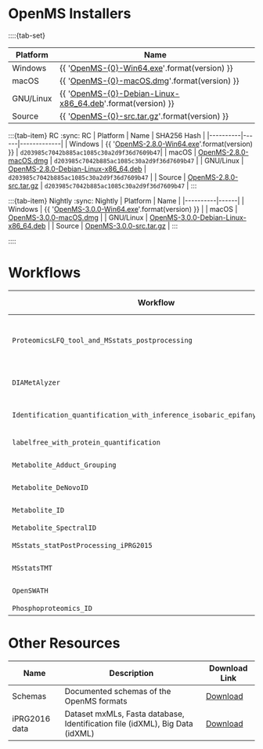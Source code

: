 # OpenMS Installers
::::{tab-set}


| Platform | Name |
|----------|------|
| Windows   | {{ '[OpenMS-{0}-Win64.exe](https://abibuilder.cs.uni-tuebingen.de/archive/openms/OpenMSInstaller/release/{0}/OpenMS-{0}-Win64.exe)'.format(version) }} |
| macOS | {{ '[OpenMS-{0}-macOS.dmg](https://abibuilder.cs.uni-tuebingen.de/archive/openms/OpenMSInstaller/release/{0}/OpenMS-{0}-macOS.dmg)'.format(version) }} |
| GNU/Linux | {{ '[OpenMS-{0}-Debian-Linux-x86_64.deb](https://abibuilder.cs.uni-tuebingen.de/archive/openms/OpenMSInstaller/release/{0}/OpenMS-{0}-Debian-Linux-x86_64.deb)'.format(version) }} | `d203985c7042b885ac1085c30a2d9f36d7609b47` |
| Source | {{ '[OpenMS-{0}-src.tar.gz](https://abibuilder.cs.uni-tuebingen.de/archive/openms/OpenMSInstaller/release/{0}/OpenMS-{0}-src.tar.gz)'.format(version) }} |

:::{tab-item} RC
:sync: RC
| Platform | Name | SHA256 Hash |
|----------|------|-------------|
| Windows   | {{ '[OpenMS-2.8.0-Win64.exe](https://abibuilder.cs.uni-tuebingen.de/archive/openms/OpenMSInstaller/RC/{0}/OpenMS-{0}-Win64.exe)'.format(version) }} | `d203985c7042b885ac1085c30a2d9f36d7609b47`|
| macOS | [OpenMS-2.8.0-macOS.dmg](https://abibuilder.cs.uni-tuebingen.de/archive/openms/OpenMSInstaller/RC/2.8.0/OpenMS-2.8.0-macOS.dmg) | `d203985c7042b885ac1085c30a2d9f36d7609b47` |
| GNU/Linux | [OpenMS-2.8.0-Debian-Linux-x86_64.deb](https://abibuilder.cs.uni-tuebingen.de/archive/openms/OpenMSInstaller/RC/2.8.0/OpenMS-2.8.0-Debian-Linux-x86_64.deb) | `d203985c7042b885ac1085c30a2d9f36d7609b47` |
| Source | [OpenMS-2.8.0-src.tar.gz](https://abibuilder.cs.uni-tuebingen.de/archive/openms/OpenMSInstaller/RC/2.8.0/OpenMS-2.8.0-src.tar.gz) | `d203985c7042b885ac1085c30a2d9f36d7609b47` |
:::

:::{tab-item} Nightly
:sync: Nightly
| Platform | Name |
|----------|------|
| Windows   | {{ '[OpenMS-3.0.0-Win64.exe](https://abibuilder.cs.uni-tuebingen.de/archive/openms/OpenMSInstaller/nightly/OpenMS-3.0.0-pre-nightly-latest-Win64.exe)'.format(version) }} |
| macOS | [OpenMS-3.0.0-macOS.dmg](https://abibuilder.cs.uni-tuebingen.de/archive/openms/OpenMSInstaller/nightly/OpenMS-3.0.0-pre-nightly-latest-macOS.dmg) |
| GNU/Linux | [OpenMS-3.0.0-Debian-Linux-x86_64.deb](https://abibuilder.cs.uni-tuebingen.de/archive/openms/OpenMSInstaller/nightly/OpenMS-3.0.0-pre-nightly-latest-Debian-Linux-x86_64.deb) |
| Source | [OpenMS-3.0.0-src.tar.gz](https://abibuilder.cs.uni-tuebingen.de/archive/openms/OpenMSInstaller/nightly/OpenMS-3.0.0-src.tar.gz) |
:::

::::

# Workflows

| Workflow | Description | Download Link |
|----------|-------------|---------------|
|`ProteomicsLFQ_tool_and_MSstats_postprocessing` | Label-free identification and quantification using the comet search engine, the ProteomicsLFQ tool and statistical down-stream processing using MSstats. Compared to the other proteomics LFQ workflows, it is less complex as it combines quantification and inference steps in a single ProtemicLFQ tool. | [Download](https://github.com/OpenMS/Tutorials/blob/master/Workflows/ProteomicsLFQ_tool_and_MSstats_postprocessing.knwf?raw=true) |
|`DIAMetAlyzer` | Metabolomics assay library construction with decoy generation from DDA data and targeted DIA analysis using OpenSWATH and pyprophet for statistical validation. | [Download](https://github.com/OpenMS/Tutorials/blob/master/Workflows/DIAMetAlyzer.knwf?raw=true) |
|`Identification_quantification_with_inference_isobaric_epifany_MSstatsTMT` | Identification and quantification for isobaric experiments using MSGFPlus as search engine, epifany for inference and MSstatsTMT for statistical down-stream analysis. | [Download](https://github.com/OpenMS/Tutorials/blob/master/Workflows/Identification_quantification_with_inference_isobaric_epifany_MSstatsTMT.knwf?raw=true) |
|`labelfree_with_protein_quantification` | Label-free with protein quantification steps implemented using individual OpenMS tools | [Download](https://github.com/OpenMS/Tutorials/blob/master/Workflows/labelfree_with_protein_quantification.knwf?raw=true) |
|`Metabolite_Adduct_Grouping` | Quantification and identification via accurate mass based on multiple adduct grouping steps (adducts, neutral losses). | [Download](https://github.com/OpenMS/Tutorials/blob/master/Workflows/Metabolite_Adduct_Grouping.knwf?raw=true) |
|`Metabolite_DeNovoID` | Quantification and identification via adduct grouping and de-novo identification using SIRIUS/CSI:FingerID. | [Download](https://github.com/OpenMS/Tutorials/blob/master/Workflows/Metabolite_DeNovoID.knwf?raw=true) |
|`Metabolite_ID` | Quantification and identification via accurate mass based with downstream processing and visualisation. | [Download](https://github.com/OpenMS/Tutorials/blob/master/Workflows/Metabolite_ID.knwf?raw=true) |
|`Metabolite_SpectralID` | Identification via spectral library search for small molecules. | [Download](https://github.com/OpenMS/Tutorials/blob/master/Workflows/Metabolite_SpectralID.knwf?raw=true) |
|`MSstats_statPostProcessing_iPRG2015` | Post processing workflow for using MSstats based on "Example_OneTool_ProteomicsLFQ_MSstats.knwf" | [Download](https://github.com/OpenMS/Tutorials/blob/master/Workflows/MSstats_statPostProcessing_iPRG2015.knwf?raw=true) |
|`MSstatsTMT` | Post processing workflow for using MSstatsTMT based on "Identification_quantification_with_inference_isobaric_epifany_MSstatsTMT". | [Download](https://github.com/OpenMS/Tutorials/blob/master/Workflows/MSstatsTMT.knwf?raw=true) |
|`OpenSWATH` | Targeted extraction and scoring of transitions in DIA data based on an (iRT) assay library. | [Download](https://github.com/OpenMS/Tutorials/blob/master/Workflows/OpenSWATH.knwf?raw=true) |
|`Phosphoproteomics_ID` | Identification of Phosphorilation sites. | [Download](https://github.com/OpenMS/Tutorials/blob/master/Workflows/Phosphoproteomics_ID.knwf?raw=true) |

# Other Resources

| Name | Description | Download Link |
|------|-------------|---------------|
| Schemas | Documented schemas of the OpenMS formats | [Download](https://github.com/OpenMS/OpenMS/tree/develop/share/OpenMS/SCHEMAS)|
| iPRG2016 data | Dataset mxMLs, Fasta database, Identification file (idXML), Big Data (idXML) | [Download](https://abibuilder.cs.uni-tuebingen.de/archive/openms/Tutorials/Data/iPRG2016/) |
